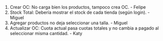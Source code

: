 1. Crear OC: No carga bien los productos, tampoco crea OC. - Felipe
2. Stock Total: Debería mostrar el stock de cada tienda (según login). - Miguel
3. Agregar productos no deja seleccionar una talla. - Miguel
4. Actualizar OC: Cuota actual pasa cuotas totales y no cambia a pagado al seleccionar misma cantidad. - Katy
